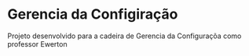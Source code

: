 # Gerencia da Configiração

Projeto desenvolvido para a cadeira de Gerencia da Configuraçõa como professor Ewerton
